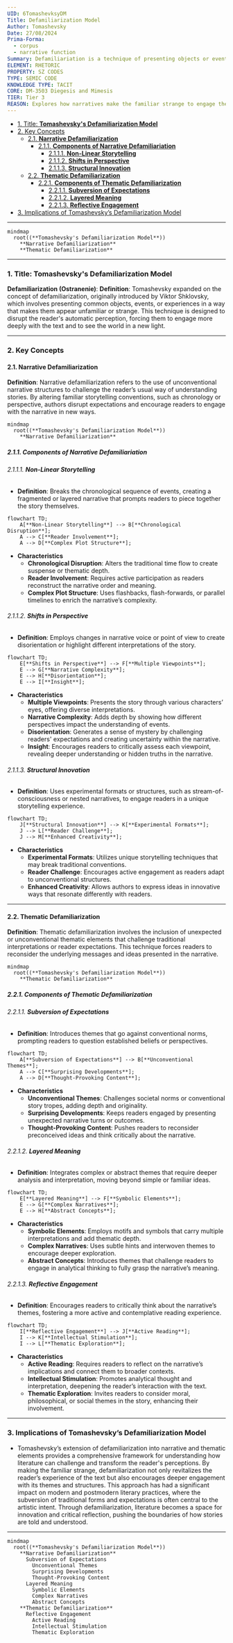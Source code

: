 ```yaml
---
UID: 6TomashevksyDM
Title: Defamiliarization Model
Author: Tomashevsky
Date: 27/08/2024
Prima-Forma:
  - corpus
  - narrative function
Summary: Defamiliariation is a technique of presenting objects or events in unfamiliar ways to make the reader perceive them differently
ELEMENT: RHETORIC
PROPERTY: SZ CODES
TYPE: SEMIC CODE
KNOWLEDGE TYPE: TACIT
CORE: DM-3503 Diegesis and Mimesis
TIER: Tier 3
REASON: Explores how narratives make the familiar strange to engage the audience, aligning with diegesis and mimesis.
---
```


- [1. Title: **Tomashevsky's Defamiliarization Model**](#1-title-tomashevskys-defamiliarization-model)
- [2. Key Concepts](#2-key-concepts)
  - [2.1. **Narrative Defamiliarization**](#21-narrative-defamiliarization)
    - [2.1.1. **Components of Narrative Defamiliariation**](#211-components-of-narrative-defamiliariation)
      - [2.1.1.1. **Non-Linear Storytelling**](#2111-non-linear-storytelling)
      - [2.1.1.2. **Shifts in Perspective**](#2112-shifts-in-perspective)
      - [2.1.1.3. **Structural Innovation**](#2113-structural-innovation)
  - [2.2. **Thematic Defamiliarization**](#22-thematic-defamiliarization)
    - [2.2.1. **Components of Thematic Defamiliarization**](#221-components-of-thematic-defamiliarization)
      - [2.2.1.1. **Subversion of Expectations**](#2211-subversion-of-expectations)
      - [2.2.1.2. **Layered Meaning**](#2212-layered-meaning)
      - [2.2.1.3. **Reflective Engagement**](#2213-reflective-engagement)
- [3. Implications of Tomashevsky’s Defamiliarization Model](#3-implications-of-tomashevskys-defamiliarization-model)

---

```mermaid
mindmap
  root((**Tomashevsky's Defamiliarization Model**))
    **Narrative Defamiliarization**
    **Thematic Defamiliarization**
```

---

### 1. Title: **Tomashevsky's Defamiliarization Model**

**Defamiliarization (Ostranenie)**:
**Definition**: Tomashevsky expanded on the concept of defamiliarization, originally introduced by Viktor Shklovsky, which involves presenting common objects, events, or experiences in a way that makes them appear unfamiliar or strange. This technique is designed to disrupt the reader's automatic perception, forcing them to engage more deeply with the text and to see the world in a new light.

---

### 2. Key Concepts

#### 2.1. **Narrative Defamiliarization**

**Definition**:
Narrative defamiliarization refers to the use of unconventional narrative structures to challenge the reader’s usual way of understanding stories. By altering familiar storytelling conventions, such as chronology or perspective, authors disrupt expectations and encourage readers to engage with the narrative in new ways.

```mermaid
mindmap
  root((**Tomashevsky's Defamiliarization Model**))
    **Narrative Defamiliarization**
```

##### 2.1.1. **Components of Narrative Defamiliariation**

###### 2.1.1.1. **Non-Linear Storytelling**

- **Definition**: Breaks the chronological sequence of events, creating a fragmented or layered narrative that prompts readers to piece together the story themselves.

```mermaid
flowchart TD;
    A[**Non-Linear Storytelling**] --> B[**Chronological Disruption**];
    A --> C[**Reader Involvement**];
    A --> D[**Complex Plot Structure**];
```

- **Characteristics**
  - **Chronological Disruption**: Alters the traditional time flow to create suspense or thematic depth.
  - **Reader Involvement**: Requires active participation as readers reconstruct the narrative order and meaning.
  - **Complex Plot Structure**: Uses flashbacks, flash-forwards, or parallel timelines to enrich the narrative’s complexity.

###### 2.1.1.2. **Shifts in Perspective**

- **Definition**: Employs changes in narrative voice or point of view to create disorientation or highlight different interpretations of the story.

```mermaid
flowchart TD;
    E[**Shifts in Perspective**] --> F[**Multiple Viewpoints**];
    E --> G[**Narrative Complexity**];
    E --> H[**Disorientation**];
    E --> I[**Insight**];
```

- **Characteristics**
  - **Multiple Viewpoints**: Presents the story through various characters’ eyes, offering diverse interpretations.
  - **Narrative Complexity**: Adds depth by showing how different perspectives impact the understanding of events.
  - **Disorientation**: Generates a sense of mystery by challenging readers' expectations and creating uncertainty within the narrative.
  - **Insight**: Encourages readers to critically assess each viewpoint, revealing deeper understanding or hidden truths in the narrative.

###### 2.1.1.3. **Structural Innovation**

- **Definition**: Uses experimental formats or structures, such as stream-of-consciousness or nested narratives, to engage readers in a unique storytelling experience.

```mermaid
flowchart TD;
    J[**Structural Innovation**] --> K[**Experimental Formats**];
    J --> L[**Reader Challenge**];
    J --> M[**Enhanced Creativity**];
```

- **Characteristics**
  - **Experimental Formats**: Utilizes unique storytelling techniques that may break traditional conventions.
  - **Reader Challenge**: Encourages active engagement as readers adapt to unconventional structures.
  - **Enhanced Creativity**: Allows authors to express ideas in innovative ways that resonate differently with readers.

---

#### 2.2. **Thematic Defamiliarization**

**Definition**:
Thematic defamiliarization involves the inclusion of unexpected or unconventional thematic elements that challenge traditional interpretations or reader expectations. This technique forces readers to reconsider the underlying messages and ideas presented in the narrative.

```mermaid
mindmap
  root((**Tomashevsky's Defamiliarization Model**))
    **Thematic Defamiliarization**
```

##### 2.2.1. **Components of Thematic Defamiliarization**

###### 2.2.1.1. **Subversion of Expectations**

- **Definition**: Introduces themes that go against conventional norms, prompting readers to question established beliefs or perspectives.

```mermaid
flowchart TD;
    A[**Subversion of Expectations**] --> B[**Unconventional Themes**];
    A --> C[**Surprising Developments**];
    A --> D[**Thought-Provoking Content**];
```

- **Characteristics**
  - **Unconventional Themes**: Challenges societal norms or conventional story tropes, adding depth and originality.
  - **Surprising Developments**: Keeps readers engaged by presenting unexpected narrative turns or outcomes.
  - **Thought-Provoking Content**: Pushes readers to reconsider preconceived ideas and think critically about the narrative.

###### 2.2.1.2. **Layered Meaning**

- **Definition**: Integrates complex or abstract themes that require deeper analysis and interpretation, moving beyond simple or familiar ideas.

```mermaid
flowchart TD;
    E[**Layered Meaning**] --> F[**Symbolic Elements**];
    E --> G[**Complex Narratives**];
    E --> H[**Abstract Concepts**];
```

- **Characteristics**
  - **Symbolic Elements**: Employs motifs and symbols that carry multiple interpretations and add thematic depth.
  - **Complex Narratives**: Uses subtle hints and interwoven themes to encourage deeper exploration.
  - **Abstract Concepts**: Introduces themes that challenge readers to engage in analytical thinking to fully grasp the narrative’s meaning.

###### 2.2.1.3. **Reflective Engagement**

- **Definition**: Encourages readers to critically think about the narrative’s themes, fostering a more active and contemplative reading experience.

```mermaid
flowchart TD;
    I[**Reflective Engagement**] --> J[**Active Reading**];
    I --> K[**Intellectual Stimulation**];
    I --> L[**Thematic Exploration**];
```

- **Characteristics**
  - **Active Reading**: Requires readers to reflect on the narrative’s implications and connect them to broader contexts.
  - **Intellectual Stimulation**: Promotes analytical thought and interpretation, deepening the reader’s interaction with the text.
  - **Thematic Exploration**: Invites readers to consider moral, philosophical, or social themes in the story, enhancing their involvement.

---

### 3. Implications of Tomashevsky’s Defamiliarization Model

- Tomashevsky’s extension of defamiliarization into narrative and thematic elements provides a comprehensive framework for understanding how literature can challenge and transform the reader's perceptions. By making the familiar strange, defamiliarization not only revitalizes the reader’s experience of the text but also encourages deeper engagement with its themes and structures. This approach has had a significant impact on modern and postmodern literary practices, where the subversion of traditional forms and expectations is often central to the artistic intent. Through defamiliarization, literature becomes a space for innovation and critical reflection, pushing the boundaries of how stories are told and understood.

---

```mermaid
mindmap
  root((**Tomashevsky's Defamiliarization Model**))
    **Narrative Defamiliarization**
      Subversion of Expectations
        Unconventional Themes
        Surprising Developments
        Thought-Provoking Content
      Layered Meaning
        Symbolic Elements
        Complex Narratives
        Abstract Concepts
    **Thematic Defamiliarization**
      Reflective Engagement
        Active Reading
        Intellectual Stimulation
        Thematic Exploration
```
